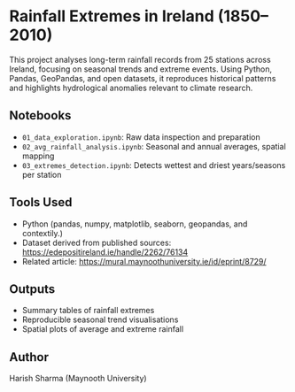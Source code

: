 # Rainfall Extremes in Ireland (1850–2010)

This project analyses long-term rainfall records from 25 stations across Ireland, focusing on seasonal trends and extreme events. Using Python, Pandas, GeoPandas, and open datasets, it reproduces historical patterns and highlights hydrological anomalies relevant to climate research.

## Notebooks
- `01_data_exploration.ipynb`: Raw data inspection and preparation
- `02_avg_rainfall_analysis.ipynb`: Seasonal and annual averages, spatial mapping
- `03_extremes_detection.ipynb`: Detects wettest and driest years/seasons per station

## Tools Used
- Python (pandas, numpy, matplotlib, seaborn, geopandas, and contextily.)
- Dataset derived from published sources: https://edepositireland.ie/handle/2262/76134
- Related article: https://mural.maynoothuniversity.ie/id/eprint/8729/

## Outputs
- Summary tables of rainfall extremes
- Reproducible seasonal trend visualisations
- Spatial plots of average and extreme rainfall

## Author
Harish Sharma (Maynooth University)
